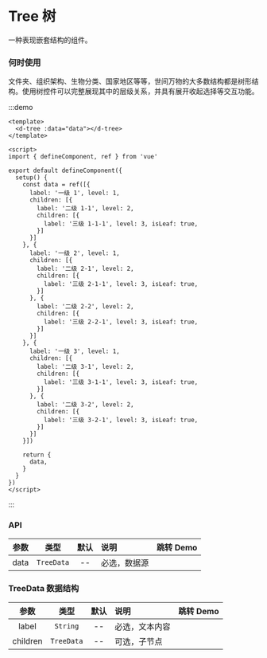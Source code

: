 # Tree 树

一种表现嵌套结构的组件。

### 何时使用

文件夹、组织架构、生物分类、国家地区等等，世间万物的大多数结构都是树形结构。使用树控件可以完整展现其中的层级关系，并具有展开收起选择等交互功能。

:::demo

```vue
<template>
  <d-tree :data="data"></d-tree>
</template>

<script>
import { defineComponent, ref } from 'vue'

export default defineComponent({
  setup() {
    const data = ref([{
      label: '一级 1', level: 1,
      children: [{
        label: '二级 1-1', level: 2,
        children: [{
          label: '三级 1-1-1', level: 3, isLeaf: true,
        }]
      }]
    }, {
      label: '一级 2', level: 1,
      children: [{
        label: '二级 2-1', level: 2,
        children: [{
          label: '三级 2-1-1', level: 3, isLeaf: true,
        }]
      }, {
        label: '二级 2-2', level: 2,
        children: [{
          label: '三级 2-2-1', level: 3, isLeaf: true,
        }]
      }]
    }, {
      label: '一级 3', level: 1,
      children: [{
        label: '二级 3-1', level: 2,
        children: [{
          label: '三级 3-1-1', level: 3, isLeaf: true,
        }]
      }, {
        label: '二级 3-2', level: 2,
        children: [{
          label: '三级 3-2-1', level: 3, isLeaf: true,
        }]
      }]
    }])

    return {
      data,
    }
  }
})
</script>
```

:::

### API

|    参数     |   类型   |   默认    | 说明                     | 跳转 Demo                         |
| :---------: | :------: | :-------: | :----------------------- | --------------------------------- |
|    data     | `TreeData` |    --     | 必选，数据源          |              |

### TreeData 数据结构

|    参数     |   类型   |   默认    | 说明                     | 跳转 Demo                         |
| :---------: | :------: | :-------: | :----------------------- | --------------------------------- |
|    label     | `String` |    --     | 必选，文本内容          |              |
|    children     | `TreeData` |    --     | 可选，子节点          |              |
